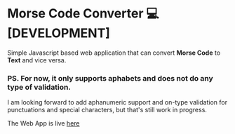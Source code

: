 # Morse Code Converter 💻 [DEVELOPMENT]
Simple Javascript based web application that can convert **Morse Code** to **Text** and vice versa. 

### PS. For now, it only supports aphabets and does not do any type of validation. 
I am looking forward to add aphanumeric support and on-type validation for punctuations and special characters, but that's still work in progress. 

The Web App is live [here](https://thatfreakcoder.github.io/morse-code-converter)